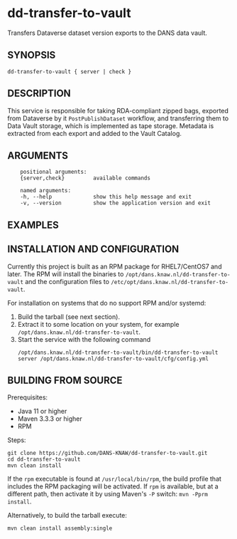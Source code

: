 dd-transfer-to-vault
====================

Transfers Dataverse dataset version exports to the DANS data vault.


SYNOPSIS
--------

    dd-transfer-to-vault { server | check }

DESCRIPTION
-----------
This service is responsible for taking RDA-compliant zipped bags, exported from Dataverse by it `PostPublishDataset`
workflow, and transferring them to Data Vault storage, which is implemented as tape storage. Metadata is extracted from each export and added to the Vault
Catalog.




ARGUMENTS
---------

        positional arguments:
        {server,check}         available commands
        
        named arguments:
        -h, --help             show this help message and exit
        -v, --version          show the application version and exit

EXAMPLES
--------

<!-- Add examples of invoking this module from the command line or via HTTP other interfaces -->


INSTALLATION AND CONFIGURATION
------------------------------
Currently this project is built as an RPM package for RHEL7/CentOS7 and later. The RPM will install the binaries to
`/opt/dans.knaw.nl/dd-transfer-to-vault` and the configuration files to `/etc/opt/dans.knaw.nl/dd-transfer-to-vault`.

For installation on systems that do no support RPM and/or systemd:

1. Build the tarball (see next section).
2. Extract it to some location on your system, for example `/opt/dans.knaw.nl/dd-transfer-to-vault`.
3. Start the service with the following command
   ```
   /opt/dans.knaw.nl/dd-transfer-to-vault/bin/dd-transfer-to-vault server /opt/dans.knaw.nl/dd-transfer-to-vault/cfg/config.yml 
   ```

BUILDING FROM SOURCE
--------------------
Prerequisites:

* Java 11 or higher
* Maven 3.3.3 or higher
* RPM

Steps:

    git clone https://github.com/DANS-KNAW/dd-transfer-to-vault.git
    cd dd-transfer-to-vault 
    mvn clean install

If the `rpm` executable is found at `/usr/local/bin/rpm`, the build profile that includes the RPM packaging will be activated. If `rpm` is available, but at a
different path, then activate it by using Maven's `-P` switch: `mvn -Pprm install`.

Alternatively, to build the tarball execute:

    mvn clean install assembly:single
